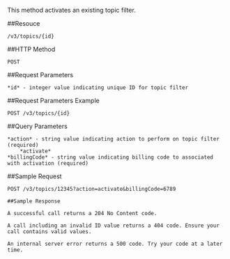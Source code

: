 This method activates an existing topic filter.

##Resouce

	/v3/topics/{id}

##HTTP Method

	POST

##Request Parameters

	*id* - integer value indicating unique ID for topic filter

##Request Parameters Example

	POST /v3/topics/{id}

##Query Parameters

	*action* - string value indicating action to perform on topic filter (required)
		*activate*
	*billingCode* - string value indicating billing code to associated with activation (required)

##Sample Request
```
POST /v3/topics/12345?action=activate&billingCode=6789

##Sample Response

A successful call returns a 204 No Content code.

A call including an invalid ID value returns a 404 code. Ensure your call contains valid values.

An internal server error returns a 500 code. Try your code at a later time.